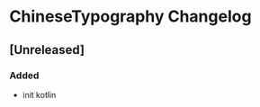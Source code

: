 <!-- Keep a Changelog guide -> https://keepachangelog.com -->

# ChineseTypography Changelog

## [Unreleased]

### Added

- init kotlin
